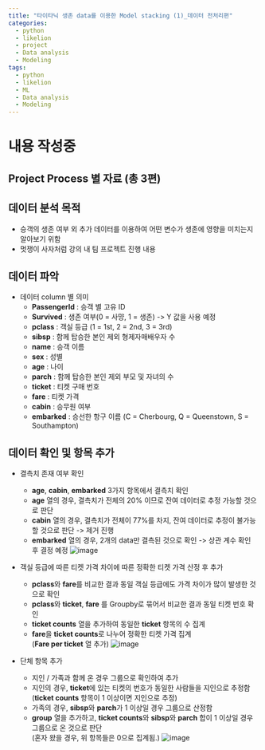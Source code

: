 ```yaml
---
title: "타이타닉 생존 data를 이용한 Model stacking (1)_데이터 전처리편"
categories:
  - python
  - likelion
  - project
  - Data analysis
  - Modeling
tags:
  - python
  - likelion
  - ML
  - Data analysis
  - Modeling
---
```

# 내용 작성중

## Project Process 별 자료 (총 3편)

## 데이터 분석 목적
- 승객의 생존 여부 외 추가 데이터를 이용하여 어떤 변수가 생존에 영향을 미치는지 알아보기 위함
- 멋쟁이 사자처럼 강의 내 팀 프로젝트 진행 내용

## 데이터 파악
- 데이터 column 별 의미
    - **PassengerId** : 승객 별 고유 ID
    - **Survived** : 생존 여부(0 = 사먕, 1 = 생존) -> Y 값을 사용 예정
    - **pclass** : 객실 등급 (1 = 1st, 2 = 2nd, 3 = 3rd)
    - **sibsp** : 함께 탑승한 본인 제외 형제자매배우자 수
    - **name** : 승객 이름
    - **sex** : 성별
    - **age** : 나이
    - **parch** : 함께 탑승한 본인 제외 부모 및 자녀의 수
    - **ticket** : 티켓 구매 번호
    - **fare** : 티켓 가격
    - **cabin** : 승무원 여부
    - **embarked** : 승선한 항구 이름 (C = Cherbourg, Q = Queenstown, S = Southampton)

## 데이터 확인 및 항목 추가
- 결측치 존재 여부 확인
    * **age**, **cabin**, **embarked** 3가지 항목에서 결측치 확인
    * **age** 열의 경우, 결측치가 전체의 20% 이므로 잔여 데이터로 추정 가능할 것으로 판단
    * **cabin** 열의 경우, 결측치가 전체이 77%를 차지, 잔여 데이터로 추정이 불가능할 것으로 판단 -> 제거 진행
    * **embarked** 열의 경우, 2개의 data만 결측된 것으로 확인 -> 상관 계수 확인 후 결정 예정
    ![image](https://user-images.githubusercontent.com/88296152/133918871-4b44806c-a2b0-4582-8ef1-e6543b15ce4c.png)

- 객실 등급에 따른 티켓 가격 차이에 따른 정확한 티켓 가격 산정 후 추가
    * **pclass**와 **fare**를 비교한 결과 동일 객실 등급에도 가격 차이가 많이 발생한 것으로 확인
    * **pclass**와 **ticket**, **fare** 를 Groupby로 묶어서 비교한 결과 동일 티켓 번호 확인
    * **ticket counts** 열을 추가하여 동일한 **ticket** 항목의 수 집계
    * **fare**을 **ticket counts**로 나누어 정확한 티켓 가격 집계  
      (**Fare per ticket** 열 추가)
    ![image](https://user-images.githubusercontent.com/88296152/133918723-39af2669-a7ba-4d4e-9ef7-4b37ff64cdc0.png)
 
- 단체 항목 추가
    * 지인 / 가족과 함께 온 경우 그룹으로 확인하여 추가
    * 지인의 경우, **ticket**에 있는 티켓의 번호가 동일한 사람들을 지인으로 추정함  
      (**ticket counts** 항목이 1 이상이면 지인으로 추정)
    * 가족의 경우, **sibsp**와 **parch**가 1 이상일 경우 그룹으로 산정함
    * **group** 열을 추가하고, **ticket counts**와 **sibsp**와 **parch** 합이 1 이상일 경우 그룹으로 온 것으로 판단  
      (혼자 왔을 경우, 위 항목들은 0으로 집계됨.)
    ![image](https://user-images.githubusercontent.com/88296152/133919591-3d108846-a872-4424-acdc-91e8ea1d5e47.png)

